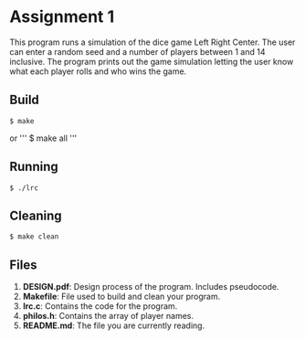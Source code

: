 # Assignment 1

This program runs a simulation of the dice game Left Right Center. The user can enter a random seed
and a number of players between 1 and 14 inclusive. The program prints out the game simulation
letting the user know what each player rolls and who wins the game.

## Build
	$ make
or
'''
$ make all
'''

## Running
	$ ./lrc

## Cleaning
	$ make clean

## Files
1. **DESIGN.pdf**: Design process of the program. Includes pseudocode.
2. **Makefile**: File used to build and clean your program.
3. **lrc.c**: Contains the code for the program.
4. **philos.h**: Contains the array of player names.
5. **README.md**: The file you are currently reading.

